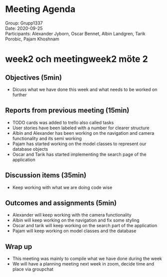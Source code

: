 # Meeting Agenda
Group: Grupp1337  
Date: 2020-09-25  
Participants: Alexander Jyborn, Oscar Bennet, Albin Landgren, Tarik Porobic, Pajam Khoshnam  
# week2 och meetingweek2 möte 2
## Objectives (5min)
- Dicuss what we have done this week and what needs to be worked on further
## Reports from previous meeting (15min)
- TODO cards was added to trello also called tasks
- User stories have been labeled with a number for clearer structure
- Albin and Alexander has been working on the navigation and camera functionality and its semi working
- Pajam has started working on the model classes to represent our database objects
- Oscar and Tarik has started implementing the search page of the application
## Discussion items (35min)
- Keep working with what we are doing code wise
## Outcomes and assignments (5min)
- Alexander will keep working with the camera functionality
- Albin will keep working on the navigation and fix some styling
- Oscar and tarik will keep working on the search part of the application
- Pajam will keep working on model classes and the database
## Wrap up
- This meeting was mainly to compile what we have done during the week
- We will have a planning meeting next week in zoom, decide time and place via groupchat
